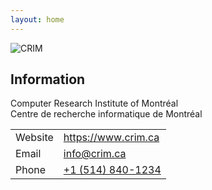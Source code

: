 ```yaml
---
layout: home
---
```


<img src="https://www.crim.ca/wp-content/uploads/2020/10/logo-color-300x61.png" alt="CRIM"/>

## Information

Computer Research Institute of Montréal <br>
Centre de recherche informatique de Montréal

<table>
    <tr>
        <td>Website</td>
        <td><a href="https://www.crim.ca">https://www.crim.ca</a></td>
    </tr>
    <tr>
        <td>Email</td>
        <td><a href="mailto:info@crim.ca">info@crim.ca</a></td>
    </tr>
    <tr>
        <td>Phone</td>
        <td><a href="tel:+15148401234">+1 (514) 840-1234</a></td>
    </tr>
</table>

